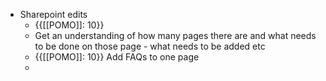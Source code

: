 - Sharepoint edits
    - {{[[POMO]]: 10}}
    - Get an understanding of how many pages there are and what needs to be done on those page - what needs to be added etc 
    - {{[[POMO]]: 10}} Add FAQs to one page
    - 

